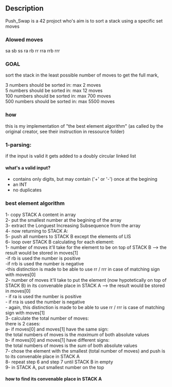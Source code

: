 ## Description 
Push_Swap is a 42 projoct who's aim is to sort a stack using a specific set moves

### Alowed moves
sa 
sb 
ss 
ra 
rb 
rr 
rra 
rrb 
rrr 

### GOAL
sort the stack in the least possible number of moves 
to get the full mark, 

3 numbers should be sorted in: max 2 moves  
5 numbers should be sorted in: max 12 moves  
100 numbers should be sorted in: max 700 moves   
500 numbers should be sorted in: max 5500 moves  

### how  
this is my implementation of "the best element algorithm" (as called by the original creator, see their instruction in ressource folder)   
### 1-parsing:  
if the input is valid it gets added to a doubly circular linked list  
#### what's a valid input?
- contains only digits, but may contain ('+' or '-') once at the begining  
- an INT  
- no duplicates   
### best element algorithm 
1- copy STACK A content in array  
2- put the smallest number at the begining of the array   
3- extract the Longuest Increasing Subsequence from the array  
4- now returning to STACK A:   
5- push all numbers to STACK B except the elements of LIS   
6- loop over STACK B calculating for each element:   
	1- number of moves it'll take for the element to be on top of STACK B --> the result would be stored in moves[1]    
		-if rb is used the number is positive  
		-if rrb is used the number is negative  
		-this distinction is made to be able to use rr / rrr in case of matching sign with moves[0]  
	2- number of moves it'll take to put the element (now hypotetically on top of STACK B) in its convenable place in STACK A  --> the result would be stored in moves[0]   
		- if ra is used the number is positive   
		- if rra is used the number is negative  
		- again, this distinction is made to be able to use rr / rrr is case of matching sign with moves[1]   
	3- calculate the total number of moves:   
		there is 2 cases:   
		a- if moves[0] and moves[1] have the same sign:   
			the total numbers of moves is the *maximum* of both absolute values  
		b- if moves[0] and moves[1] have different signs:  
			the total numbers of moves is the *sum* of both absolute values  
7- chose the element with the smallest (total number of moves) and push is to its convenable place in STACK A  
8- repeat step 6 and step 7 until STACK B in empty  
9- in STACK A, put smallest number on the top  

#### how to find its convenable place in STACK A
